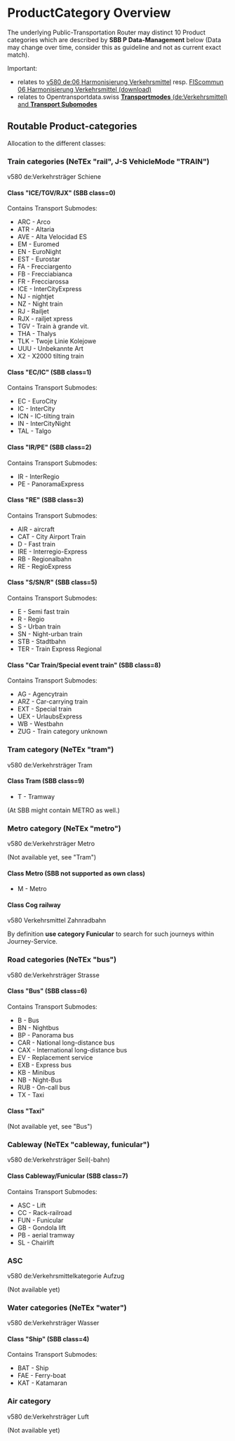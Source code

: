 # ProductCategory Overview

The underlying Public-Transportation Router may distinct 10 Product categories which are described by **SBB P Data-Management** below (Data may change over time, consider this as guideline and not as current exact match).

Important:
* relates to [v580 de:06 Harmonisierung Verkehrsmittel](https://www.allianceswisspass.ch/de/tarife-vorschriften/uebersicht/V580/Produkte-der-V580-FIScommun-1) resp.  [FIScommun 06 Harmonisierung Verkehrsmittel (download)](https://www.allianceswisspass.ch/de/asp/Downloadsindex.php?section=downloads&download=14462)
* relates to Opentransportdata.swiss [**Transportmodes** (de:Verkehrsmittel) and **Transport Subomodes**](https://opentransportdata.swiss/de/dataset/verkehrsmittellisten)

## Routable Product-categories
Allocation to the different classes:

### Train categories (NeTEx "rail", J-S VehicleMode "TRAIN")
v580 de:Verkehrsträger Schiene

#### Class "ICE/TGV/RJX" (SBB class=0)
Contains Transport Submodes:
* ARC - Arco
* ATR - Altaria
* AVE - Alta Velocidad ES
* EM - Euromed
* EN - EuroNight
* EST - Eurostar
* FA - Frecciargento
* FB - Frecciabianca
* FR - Frecciarossa
* ICE - InterCityExpress
* NJ - nightjet
* NZ - Night train
* RJ - Railjet
* RJX - railjet xpress
* TGV - Train à grande vit.
* THA - Thalys
* TLK - Twoje Linie Kolejowe
* UUU - Unbekannte Art
* X2 - X2000 tilting train

#### Class "EC/IC" (SBB class=1)
Contains Transport Submodes:
* EC - EuroCity
* IC - InterCity
* ICN - IC-tilting train
* IN - InterCityNight
* TAL - Talgo

#### Class "IR/PE" (SBB class=2)
Contains Transport Submodes:
* IR - InterRegio
* PE - PanoramaExpress

#### Class "RE" (SBB class=3)
Contains Transport Submodes:
* AIR - aircraft
* CAT - City Airport Train
* D - Fast train
* IRE - Interregio-Express
* RB - Regionalbahn
* RE - RegioExpress

#### Class "S/SN/R" (SBB class=5)
Contains Transport Submodes:
* E - Semi fast train
* R - Regio
* S - Urban train
* SN - Night-urban train
* STB - Stadtbahn
* TER - Train Express Regional

#### Class "Car Train/Special event train" (SBB class=8)
Contains Transport Submodes:
* AG - Agencytrain
* ARZ - Car-carrying train
* EXT - Special train
* UEX - UrlaubsExpress
* WB - Westbahn
* ZUG - Train category unknown

### Tram category (NeTEx "tram") 
v580 de:Verkehrsträger Tram

#### Class Tram (SBB class=9)
* T - Tramway

(At SBB might contain METRO as well.)

### Metro category (NeTEx "metro")
v580 de:Verkehrsträger Metro

(Not available yet, see "Tram")

#### Class Metro (SBB not supported as own class)
* M - Metro
	
#### Class Cog railway
v580 Verkehrsmittel Zahnradbahn

By definition **use category Funicular** to search for such journeys within Journey-Service.

### Road categories (NeTEx "bus")
v580 de:Verkehrsträger Strasse

#### Class "Bus" (SBB class=6)
Contains Transport Submodes:
* B - Bus
* BN - Nightbus
* BP - Panorama bus
* CAR - National long-distance bus
* CAX - International long-distance bus
* EV - Replacement service
* EXB - Express bus
* KB - Minibus
* NB - Night-Bus
* RUB - On-call bus
* TX - Taxi

#### Class "Taxi"
(Not available yet, see "Bus")

### Cableway (NeTEx "cableway, funicular")
v580 de:Verkehrsträger Seil(-bahn)

#### Class Cableway/Funicular (SBB class=7)
Contains Transport Submodes:
* ASC - Lift
* CC - Rack-railroad
* FUN - Funicular
* GB - Gondola lift
* PB - aerial tramway
* SL - Chairlift

### ASC
v580 de:Verkehrsmittelkategorie Aufzug

(Not available yet)

### Water categories (NeTEx "water")
v580 de:Verkehrsträger Wasser

#### Class "Ship" (SBB class=4)
Contains Transport Submodes:
* BAT - Ship
* FAE - Ferry-boat
* KAT - Katamaran

### Air category
v580 de:Verkehrsträger Luft

(Not available yet)
